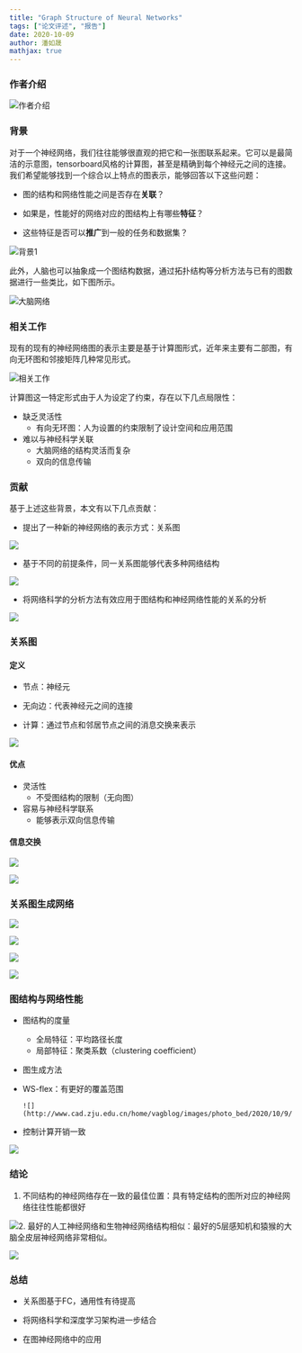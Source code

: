 ```yaml
---
title: "Graph Structure of Neural Networks"
tags: ["论文评述", "报告"]
date: 2020-10-09
author: 潘如晟
mathjax: true
---
```

### 作者介绍

![作者介绍](http://www.cad.zju.edu.cn/home/vagblog/images/photo_bed/2020/10/9/b181f9b36d5d71a06f670005f360a7f9b8427b62.png)

### 背景

对于一个神经网络，我们往往能够很直观的把它和一张图联系起来。它可以是最简洁的示意图，tensorboard风格的计算图，甚至是精确到每个神经元之间的连接。我们希望能够找到一个综合以上特点的图表示，能够回答以下这些问题：

- 图的结构和网络性能之间是否存在**关联**？

- 如果是，性能好的网络对应的图结构上有哪些**特征**？

- 这些特征是否可以**推广**到一般的任务和数据集？

![背景1](http://www.cad.zju.edu.cn/home/vagblog/images/photo_bed/2020/10/9/58c2f27de277fa7ac47013d137e2ebc61b9790e7.png)
	
此外，人脑也可以抽象成一个图结构数据，通过拓扑结构等分析方法与已有的图数据进行一些类比，如下图所示。

![大脑网络](http://www.cad.zju.edu.cn/home/vagblog/images/photo_bed/2020/10/9/e4de035c57e4a236218c5856dc3e4eb7fea2c027.png)

### 相关工作
现有的现有的神经网络图的表示主要是基于计算图形式，近年来主要有二部图，有向无环图和邻接矩阵几种常见形式。

![相关工作](http://www.cad.zju.edu.cn/home/vagblog/images/photo_bed/2020/10/9/3a163993746f3fb25f087c6ace1c2c19872fc680.png)

计算图这一特定形式由于人为设定了约束，存在以下几点局限性：

- 缺乏灵活性
	- 有向无环图：人为设置的约束限制了设计空间和应用范围
- 难以与神经科学关联
	- 大脑网络的结构灵活而复杂
	- 双向的信息传输

### 贡献
基于上述这些背景，本文有以下几点贡献：

- 提出了一种新的神经网络的表示方式：关系图

![](http://www.cad.zju.edu.cn/home/vagblog/images/photo_bed/2020/10/9/daeb05c63837878559f39275bb2dbf05145e8a4a.png)

- 基于不同的前提条件，同一关系图能够代表多种网络结构

![](http://www.cad.zju.edu.cn/home/vagblog/images/photo_bed/2020/10/9/1234ef795fff68bd641909526cd9ed4f2d0688ef.png)

- 将网络科学的分析方法有效应用于图结构和神经网络性能的关系的分析

![](http://www.cad.zju.edu.cn/home/vagblog/images/photo_bed/2020/10/9/861b2ce7b4a7fcbf48f9c9f5dbcf807e27ed84b4.png)

### 关系图
#### 定义
- 节点：神经元

- 无向边：代表神经元之间的连接

- 计算：通过节点和邻居节点之间的消息交换来表示

![](http://www.cad.zju.edu.cn/home/vagblog/images/photo_bed/2020/10/9/24a83c692f5fdb5d7b4864f2b9cc4aa8d4698ade.png)

#### 优点
- 灵活性
	- 不受图结构的限制（无向图）
- 容易与神经科学联系
	- 能够表示双向信息传输

#### 信息交换

![](http://www.cad.zju.edu.cn/home/vagblog/images/photo_bed/2020/10/9/33520558ff4447ba7ebc3650e668316cbccb0450.png)

![](http://www.cad.zju.edu.cn/home/vagblog/images/photo_bed/2020/10/9/990c92fd4ac755b013c8ac7080aa0347e4f1a0e1.png)

### 关系图生成网络

![](http://www.cad.zju.edu.cn/home/vagblog/images/photo_bed/2020/10/9/18659fbfb459a983ba5fbb074c4f4281d9ac00c1.png)

![](http://www.cad.zju.edu.cn/home/vagblog/images/photo_bed/2020/10/9/3edc254708005f315cc2b3f7cac4055759ebe98f.png)

![](http://www.cad.zju.edu.cn/home/vagblog/images/photo_bed/2020/10/9/123cb17c79cf1cbd63f377b573dd7bb77f951d7e.png)

![](http://www.cad.zju.edu.cn/home/vagblog/images/photo_bed/2020/10/9/36ebe4b30fa2e8f680d7d033b81004dbec0d6911.png)

### 图结构与网络性能

- 图结构的度量
	- 全局特征：平均路径长度
	- 局部特征：聚类系数（clustering coefficient）

- 图生成方法
	
- WS-flex：有更好的覆盖范围
	
	  ![](http://www.cad.zju.edu.cn/home/vagblog/images/photo_bed/2020/10/9/88e70735a1a125f4f17572b8b5914401b2195509.png)
	
	  
	
- 控制计算开销一致

![](http://www.cad.zju.edu.cn/home/vagblog/images/photo_bed/2020/10/9/770d4fe2a4733830968f0937b89b804ec5444578.png)

### 结论

1. 不同结构的神经网络存在一致的最佳位置：具有特定结构的图所对应的神经网络往往性能都很好

![](http://www.cad.zju.edu.cn/home/vagblog/images/photo_bed/2020/10/9/997c27f346dcf54c5557eab309868279ce2ad2b8.png)2. 最好的人工神经网络和生物神经网络结构相似：最好的5层感知机和猿猴的大脑全皮层神经网络非常相似。

![](http://www.cad.zju.edu.cn/home/vagblog/images/photo_bed/2020/10/9/ee5b8c3b710e5bd3c759042cc7a2b0e8d48814b3.png)

### 总结

- 关系图基于FC，通用性有待提高

- 将网络科学和深度学习架构进一步结合

- 在图神经网络中的应用
